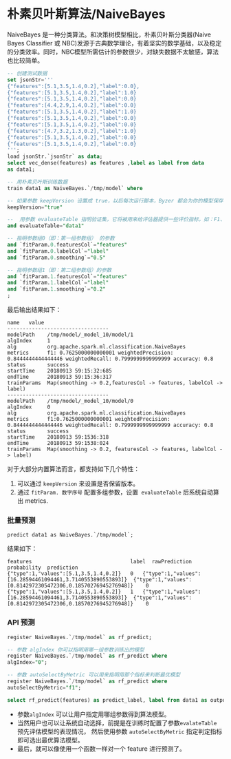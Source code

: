 # 朴素贝叶斯算法/NaiveBayes

NaiveBayes 是一种分类算法。和决策树模型相比，朴素贝叶斯分类器(Naive Bayes Classifier 或 NBC)发源于古典数学理论，有着坚实的数学基础，以及稳定的分类效率。同时，NBC模型所需估计的参数很少，对缺失数据不太敏感，算法也比较简单。

```sql
-- 创建测试数据
set jsonStr='''
{"features":[5.1,3.5,1.4,0.2],"label":0.0},
{"features":[5.1,3.5,1.4,0.2],"label":1.0}
{"features":[5.1,3.5,1.4,0.2],"label":0.0}
{"features":[4.4,2.9,1.4,0.2],"label":0.0}
{"features":[5.1,3.5,1.4,0.2],"label":1.0}
{"features":[5.1,3.5,1.4,0.2],"label":0.0}
{"features":[5.1,3.5,1.4,0.2],"label":0.0}
{"features":[4.7,3.2,1.3,0.2],"label":1.0}
{"features":[5.1,3.5,1.4,0.2],"label":0.0}
{"features":[5.1,3.5,1.4,0.2],"label":0.0}
''';
load jsonStr.`jsonStr` as data;
select vec_dense(features) as features ,label as label from data
as data1;

-- 用朴素贝叶斯训练数据
train data1 as NaiveBayes.`/tmp/model` where

-- 如果参数 keepVersion 设置成 true，以后每次运行脚本，Byzer 都会为你的模型保存一个最新的版本
keepVersion="true" 

--  用参数 evaluateTable 指明验证集，它将被用来给评估器提供一些评价指标，如：F1、准确度等
and evaluateTable="data1"

-- 指明参数组0（即：第一组参数组） 的参数
and `fitParam.0.featuresCol`="features"
and `fitParam.0.labelCol`="label"
and `fitParam.0.smoothing`="0.5"

-- 指明参数组1（即：第二组参数组）的参数
and `fitParam.1.featuresCol`="features"
and `fitParam.1.labelCol`="label"
and `fitParam.1.smoothing`="0.2"
;
```

最后输出结果如下：

```
name   value
---------------------------------
modelPath    /tmp/model/_model_10/model/1
algIndex     1
alg          org.apache.spark.ml.classification.NaiveBayes
metrics      f1: 0.7625000000000001 weightedPrecision: 0.8444444444444446 weightedRecall: 0.7999999999999999 accuracy: 0.8
status       success
startTime    20180913 59:15:32:685
endTime      20180913 59:15:36:317
trainParams  Map(smoothing -> 0.2,featuresCol -> features, labelCol -> label)
---------------------------------
modelPath    /tmp/model/_model_10/model/0
algIndex     0
alg          org.apache.spark.ml.classification.NaiveBayes
metrics      f1:0.7625000000000001 weightedPrecision: 0.8444444444444446 weightedRecall: 0.7999999999999999 accuracy: 0.8
status       success
startTime    20180913 59:1536:318
endTime      20180913 59:1538:024
trainParams  Map(smoothing -> 0.2, featuresCol -> features, labelCol -> label)
```

对于大部分内置算法而言，都支持如下几个特性：

1. 可以通过 `keepVersion` 来设置是否保留版本。
2. 通过 `fitParam. 数字序号` 配置多组参数，设置` evaluateTable` 后系统自动算出 metrics.


### 批量预测

```
predict data1 as NaiveBayes.`/tmp/model`;
```

结果如下：

```
features                                label  rawPrediction                                            probability  prediction
{"type":1,"values":[5.1,3.5,1.4,0.2]}	0	{"type":1,"values":[16.28594461094461,3.7140553890553893]}	{"type":1,"values":[0.8142972305472306,0.18570276945276948]}	0
{"type":1,"values":[5.1,3.5,1.4,0.2]}	1	{"type":1,"values":[16.28594461094461,3.7140553890553893]}	{"type":1,"values":[0.8142972305472306,0.18570276945276948]}	0
```

###  API 预测


```sql
register NaiveBayes.`/tmp/model` as rf_predict;

-- 参数 algIndex 你可以指明用哪一组参数训练出的模型
register NaiveBayes.`/tmp/model` as rf_predict where
algIndex="0";

-- 参数 autoSelectByMetric 可以用来指明用那个指标来判断最优模型
register NaiveBayes.`/tmp/model` as rf_predict where
autoSelectByMetric="f1";

select rf_predict(features) as predict_label, label from data1 as output;
```

- 参数`algIndex` 可以让用户指定用哪组参数得到算法模型。
- 当然用户也可以让系统自动选择，前提是在训练时配置了参数`evalateTable` 预先评估模型的表现情况， 然后使用参数 `autoSelectByMetric` 指定判定指标即可选出最优算法模型。
- 最后，就可以像使用一个函数一样对一个 feature 进行预测了。